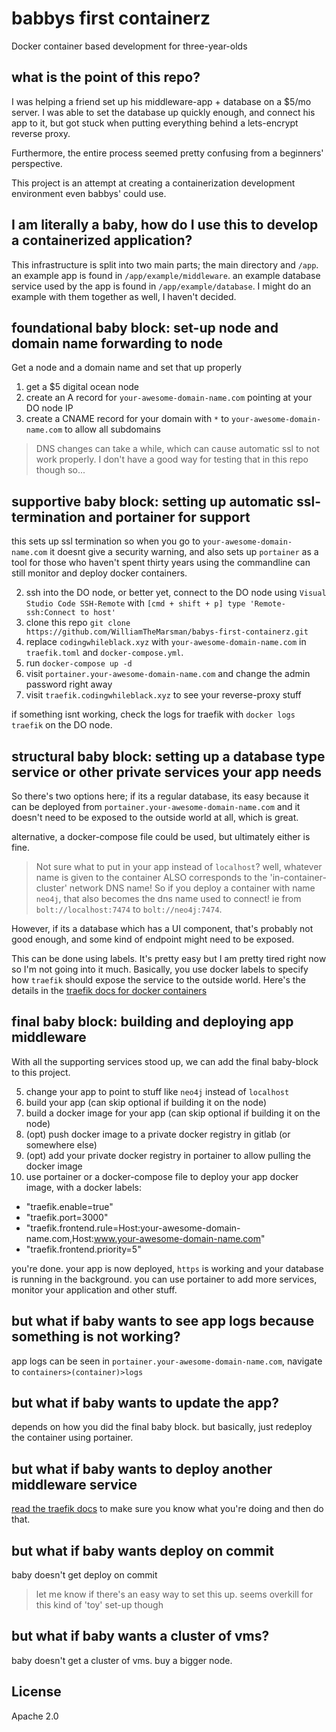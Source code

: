 # babbys first containerz

Docker container based development for three-year-olds

## what is the point of this repo?

I was helping a friend set up his middleware-app + database on a $5/mo server. I was able to set the database up quickly 
enough, and connect his app to it, but got stuck when putting everything behind a lets-encrypt reverse proxy.

Furthermore, the entire process seemed pretty confusing from a beginners' perspective.
 
This project is an attempt at creating a containerization development environment even babbys' could use.

## I am literally a baby, how do I use this to develop a containerized application?

This infrastructure is split into two main parts; the main directory and `/app`. an example app is found in 
`/app/example/middleware`. an example database service used by the app is found in `/app/example/database`. I might do an example with them together as well, I haven't decided.

## foundational baby block: set-up node and domain name forwarding to node 

Get a node and a domain name and set that up properly

1. get a $5 digital ocean node
2. create an A record for `your-awesome-domain-name.com` pointing at your DO node IP
3. create a CNAME record for your domain with `*` to `your-awesome-domain-name.com` to allow all subdomains

> DNS changes can take a while, which can cause automatic ssl to not work properly. I don't have a good way for testing
that in this repo though so...

## supportive baby block: setting up automatic ssl-termination and portainer for support

this sets up ssl termination so when you go to `your-awesome-domain-name.com` it doesnt give a security warning, and
also sets up `portainer` as a tool for those who haven't spent thirty years using the 
commandline can still monitor and deploy docker containers.

2. ssh into the DO node, or better yet, connect to the DO node using `Visual Studio Code SSH-Remote` with `[cmd + shift + p] type 'Remote-ssh:Connect to host'`
3. clone this repo `git clone https://github.com/WilliamTheMarsman/babys-first-containerz.git`
4. replace `codingwhileblack.xyz` with `your-awesome-domain-name.com` in `traefik.toml` and `docker-compose.yml`.
7. run `docker-compose up -d`
8. visit `portainer.your-awesome-domain-name.com` and change the admin password right away
9. visit `traefik.codingwhileblack.xyz` to see your reverse-proxy stuff

if something isnt working, check the logs for traefik with `docker logs traefik` on the DO node.

## structural baby block: setting up a database type service or other private services your app needs

So there's two options here; if its a regular database, its easy because it can be deployed from 
`portainer.your-awesome-domain-name.com` and it doesn't need to be exposed to the outside world at all, which is great.

alternative, a docker-compose file could be used, but ultimately either is fine.

> Not sure what to put in your app instead of `localhost`? well, whatever name is given to the container ALSO 
corresponds to the 'in-container-cluster' network DNS name! So if you deploy a container with name `neo4j`, that
also becomes the dns name used to connect! ie from `bolt://localhost:7474` to `bolt://neo4j:7474`.

However, if its a database which has a UI component, that's probably not good enough, and some kind of endpoint might
need to be exposed.

This can be done using labels. It's pretty easy but I am pretty tired right now so I'm not going into it much.
Basically, you use docker labels to specify how `traefik` should expose the service to the outside world. Here's
the details in the [traefik docs for docker containers](https://docs.traefik.io/configuration/backends/docker/#on-containers)

## final baby block: building and deploying app middleware

With all the supporting services stood up, we can add the final baby-block to this project.

5. change your app to point to stuff like `neo4j` instead of `localhost`
1. build your app (can skip optional if building it on the node)
2. build a docker image for your app (can skip optional if building it on the node)
3. (opt) push docker image to a private docker registry in gitlab (or somewhere else)
4. (opt) add your private docker registry in portainer to allow pulling the docker image
5. use portainer or a docker-compose file to deploy your app docker image, with a docker labels:
  - "traefik.enable=true"
  - "traefik.port=3000"
  - "traefik.frontend.rule=Host:your-awesome-domain-name.com,Host:www.your-awesome-domain-name.com" 
  - "traefik.frontend.priority=5" 

you're done. your app is now deployed, `https` is working and your database is running in the background. you can use portainer to add more services, monitor your application and other stuff.

## but what if baby wants to see app logs because something is not working?

app logs can be seen in `portainer.your-awesome-domain-name.com`, navigate to `containers>(container)>logs`

## but what if baby wants to update the app?

depends on how you did the final baby block. but basically, just redeploy the container using portainer.

## but what if baby wants to deploy another middleware service

[read the traefik docs](https://docs.traefik.io/configuration/backends/docker/#on-containers) to make sure you know what you're doing and then do that.

## but what if baby wants deploy on commit

baby doesn't get deploy on commit

> let me know if there's an easy way to set this up. seems overkill for this kind of 'toy' set-up though

## but what if baby wants a cluster of vms?

baby doesn't get a cluster of vms. buy a bigger node.

## License

Apache 2.0
